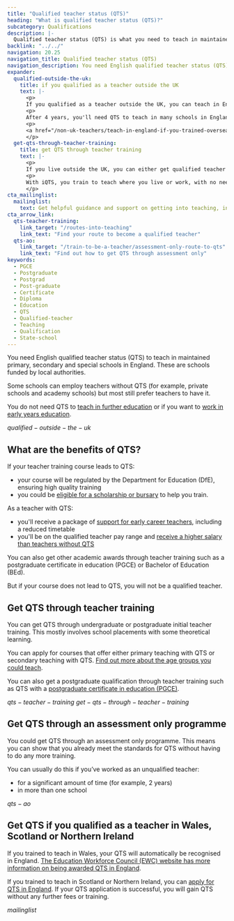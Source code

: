 ```yaml
---
title: "Qualified teacher status (QTS)"
heading: "What is qualified teacher status (QTS)?"
subcategory: Qualifications
description: |-
  Qualified teacher status (QTS) is what you need to teach in maintained primary, secondary and special schools in England. Find out how to get QTS.
backlink: "../../"
navigation: 20.25
navigation_title: Qualified teacher status (QTS)
navigation_description: You need English qualified teacher status (QTS) to teach in maintained schools in England. Find out how to get QTS through teacher training.
expander:
  qualified-outside-the-uk:
    title: if you qualified as a teacher outside the UK
    text: |-
      <p>
      If you qualified as a teacher outside the UK, you can teach in England for up to 4 years without QTS. However, having QTS may improve your chances of getting a teaching job in England.</p>
      <p>
      After 4 years, you'll need QTS to teach in many schools in England.</p>
      <p>
      <a href="/non-uk-teachers/teach-in-england-if-you-trained-overseas">Find out how to teach in England if you trained outside the UK</a>.
      </p>    
  get-qts-through-teacher-training:
    title: get QTS through teacher training
    text: |-
      <p>
      If you live outside the UK, you can either get qualified teacher status (QTS) or <a href="/non-uk-teachers/international-qualified-teacher-status">international qualified teacher status (iQTS)</a>.</p>
      <p>
      With iQTS, you train to teach where you live or work, with no need to visit the UK. If you get iQTS, you automatically get QTS.
      </p>
cta_mailinglist:
  mailinglist:
    text: Get helpful guidance and support on getting into teaching, including how to get the qualifications you need.
cta_arrow_link:
  qts-teacher-training:
    link_target: "/routes-into-teaching"
    link_text: "Find your route to become a qualified teacher"
  qts-ao:
    link_target: "/train-to-be-a-teacher/assessment-only-route-to-qts"
    link_text: "Find out how to get QTS through assessment only"
keywords:
  - PGCE
  - Postgraduate
  - Postgrad
  - Post-graduate
  - Certificate
  - Diploma
  - Education
  - QTS
  - Qualified-teacher
  - Teaching
  - Qualification
  - State-school
---
```


You need English qualified teacher status (QTS) to teach in maintained primary, secondary and special schools in England. These are schools funded by local authorities.

Some schools can employ teachers without QTS (for example, private schools and academy schools) but most still prefer teachers to have it.

You do not need QTS to [teach in further education](/life-as-a-teacher/age-groups-and-specialisms/further-education-teachers) or if you want to [work in early years education](/life-as-a-teacher/age-groups-and-specialisms/early-years-teachers).

$qualified-outside-the-uk$

## What are the benefits of QTS? 

If your teacher training course leads to QTS: 

* your course will be regulated by the Department for Education (DfE), ensuring high quality training 
* you could be [eligible for a scholarship or bursary](/funding-and-support/scholarships-and-bursaries) to help you train.

As a teacher with QTS: 

* you'll receive a package of [support for early career teachers](/life-as-a-teacher/teaching-as-a-career/early-career-teachers), including a reduced timetable 
* you'll be on the qualified teacher pay range and [receive a higher salary than teachers without QTS](/life-as-a-teacher/pay-and-benefits/teacher-pay)

You can also get other academic awards through teacher training such as a postgraduate certificate in education (PGCE) or Bachelor of Education (BEd).

But if your course does not lead to QTS, you will not be a qualified teacher.

## Get QTS through teacher training

You can get QTS through undergraduate or postgraduate initial teacher training. This mostly involves school placements with some theoretical learning.

You can apply for courses that offer either primary teaching with QTS or secondary teaching with QTS. [Find out more about the age groups you could teach](/life-as-a-teacher/age-groups-and-specialisms/age-groups-you-could-teach).

You can also get a postgraduate qualification through teacher training such as QTS with a [postgraduate certificate in education (PGCE)](/train-to-be-a-teacher/what-is-a-pgce).

$qts-teacher-training$
$get-qts-through-teacher-training$

## Get QTS through an assessment only programme

You could get QTS through an assessment only programme. This means you can show that you already meet the standards for QTS without having to do any more training.

You can usually do this if you’ve worked as an unqualified teacher:

* for a significant amount of time (for example, 2 years)
* in more than one school

$qts-ao$

## Get QTS if you qualified as a teacher in Wales, Scotland or Northern Ireland

If you trained to teach in Wales, your QTS will automatically be recognised in England. [The Education Workforce Council (EWC) website has more information on being awarded QTS in England](https://www.ewc.wales/site/index.php/en/).

If you trained to teach in Scotland or Northern Ireland, you can [apply for QTS in England](https://apply-for-qts-in-england.education.gov.uk/eligibility/start). If your QTS application is successful, you will gain QTS without any further fees or training.

$mailinglist$
